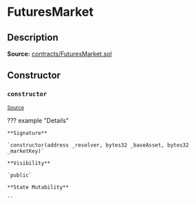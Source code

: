 # FuturesMarket

## Description

**Source:** [contracts/FuturesMarket.sol](https://github.com/Synthetixio/synthetix/tree/v2.65.0/contracts/FuturesMarket.sol)

## Constructor

### `constructor`

<sub>[Source](https://github.com/Synthetixio/synthetix/tree/v2.65.0/contracts/FuturesMarket.sol#L59)</sub>

??? example "Details"

    **Signature**

    `constructor(address _resolver, bytes32 _baseAsset, bytes32 _marketKey)`

    **Visibility**

    `public`

    **State Mutability**

    ``
